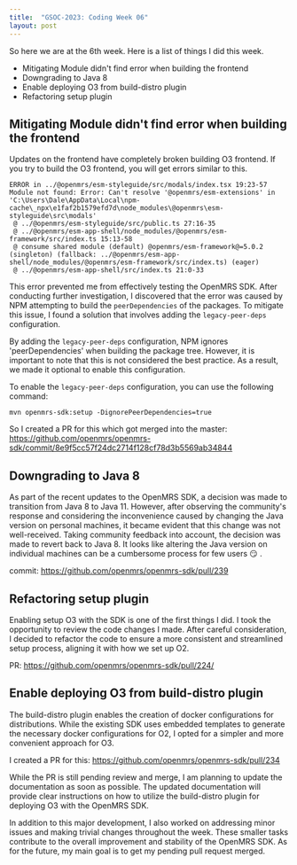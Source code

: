 ```yaml
---
title:  "GSOC-2023: Coding Week 06"
layout: post
---
```


So here we are at the 6th week. Here is a list of things I did this week.

* Mitigating Module didn't find error when building the frontend
* Downgrading to Java 8
* Enable deploying O3 from build-distro plugin
* Refactoring setup plugin


## Mitigating Module didn't find error when building the frontend

Updates on the frontend have completely broken building O3 frontend. If you try to build the O3 frontend, you will get errors similar to this.

````
ERROR in ../@openmrs/esm-styleguide/src/modals/index.tsx 19:23-57
Module not found: Error: Can't resolve '@openmrs/esm-extensions' in 'C:\Users\Dale\AppData\Local\npm-cache\_npx\e1faf2b1579efd7d\node_modules\@openmrs\esm-styleguide\src\modals'
 @ ../@openmrs/esm-styleguide/src/public.ts 27:16-35
 @ ../@openmrs/esm-app-shell/node_modules/@openmrs/esm-framework/src/index.ts 15:13-58
 @ consume shared module (default) @openmrs/esm-framework@=5.0.2 (singleton) (fallback: ../@openmrs/esm-app-shell/node_modules/@openmrs/esm-framework/src/index.ts) (eager)
 @ ../@openmrs/esm-app-shell/src/index.ts 21:0-33
````

This error prevented me from effectively testing the OpenMRS SDK.
After conducting further investigation,
I discovered that the error was caused by NPM attempting to build the `peerDependencies` of the packages.
To mitigate this issue, I found a solution that involves adding the `legacy-peer-deps` configuration.

By adding the `legacy-peer-deps` configuration, NPM ignores 'peerDependencies' when building the package tree.
However, it is important to note that this is not considered the best practice.
As a result, we made it optional to enable this configuration.

To enable the `legacy-peer-deps` configuration, you can use the following command:

````
mvn openmrs-sdk:setup -DignorePeerDependencies=true
````

So I created a PR for this which got merged into the master: <https://github.com/openmrs/openmrs-sdk/commit/8e9f5cc57f24dc2714f128cf78d3b5569ab34844>

## Downgrading to Java 8

As part of the recent updates to the OpenMRS SDK, a decision was made to transition from Java 8 to Java 11. 
However,
after observing the community's response
and considering the inconvenience caused by changing the Java version on personal machines, 
it became evident that this change was not well-received.
Taking community feedback into account, the decision was made to revert back to Java 8.
It looks like altering the Java version on individual machines can be a cumbersome process for few users :smirk: .

commit: <https://github.com/openmrs/openmrs-sdk/pull/239>

## Refactoring setup plugin

Enabling setup O3 with the SDK is one of the first things I did. I took the opportunity to review the code changes I made. After careful consideration, I decided to refactor the code to ensure a more consistent and streamlined setup process, aligning it with how we set up O2.

PR: <https://github.com/openmrs/openmrs-sdk/pull/224/>

## Enable deploying O3 from build-distro plugin

The build-distro plugin enables the creation of docker configurations for distributions. While the existing SDK uses embedded templates to generate the necessary docker configurations for O2, I opted for a simpler and more convenient approach for O3.

I created a PR for this: https://github.com/openmrs/openmrs-sdk/pull/234

While the PR is still pending review and merge, I am planning to update the documentation as soon as possible. The updated documentation will provide clear instructions on how to utilize the build-distro plugin for deploying O3 with the OpenMRS SDK.

In addition to this major development, I also worked on addressing minor issues and making trivial changes throughout the week. These smaller tasks contribute to the overall improvement and stability of the OpenMRS SDK.
As for the future, my main goal is to get my pending pull request merged.










